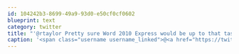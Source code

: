 ```yaml
---
id: 104242b3-8699-49a9-93d0-e50cf0cf0602
blueprint: text
category: twitter
title: "'@rtaylor Pretty sure Word 2010 Express would be up to that task. #NotReally"
caption: '<span class="username username_linked">@<a href="https://twitter.com/rtaylor" title="Elon Musk">rtaylor</a></span> Pretty sure Word 2010 Express would be up to that task. <span class="hashtag hashtag_local">#<a href="http://tweettemp.darylchymko.ca/?tag=notreally">NotReally</a>'
---
```

